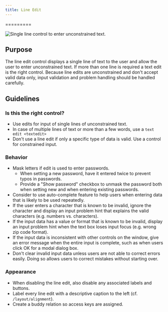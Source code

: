 ```yaml
---
title: Line Edit
---
```

=========

![Single line control to enter unconstrained
text.](/hig/Lineedit1.png)

Purpose
-------

The line edit control displays a single line of text to the user and
allow the user to enter unconstrained text. If more than one line is
required a text edit is the right control. Because line edits are
unconstrained and don't accept valid data only, input validation and
problem handling should be handled carefully.

Guidelines
----------

### Is this the right control?

-   Use edits for input of single lines of unconstrained text.
-   In case of multiple lines of text or more than a few words, use a
    `text edit <textedit>`
-   Don\'t use a line edit if only a specific type of data is valid. Use
    a control for constrained input.

### Behavior

-   Mask letters if edit is used to enter passwords.
    -   When setting a new password, have it entered twice to prevent
        typos in passwords.
    -   Provide a \"Show password\" checkbox to unmask the password both
        when setting new and when entering existing passwords.
-   Consider to use auto-complete feature to help users when entering
    data that is likely to be used repeatedly.
-   If the user enters a character that is known to be invalid, ignore
    the character and display an input problem hint that explains the
    valid characters (e.g. numbers vs. characters).
-   If the input data has a value or format that is known to be invalid,
    display an input problem hint when the text box loses input focus
    (e.g. wrong zip code format).
-   If the input data is inconsistent with other controls on the window,
    give an error message when the entire input is complete, such as
    when users click OK for a modal dialog box.
-   Don\'t clear invalid input data unless users are not able to correct
    errors easily. Doing so allows users to correct mistakes without
    starting over.

### Appearance

-   When disabling the line edit, also disable any associated labels and
    buttons.
-   Label every line edit with a descriptive caption to the left (cf.
    `/layout/alignment`).
-   Create a buddy relation so access keys are assigned.
